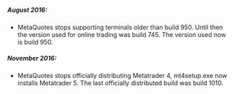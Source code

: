 ##### August 2016:

- MetaQuotes stops supporting terminals older than build 950. Until then the version used for online trading was build 745. The version used now is build 950.


##### November 2016:

- MetaQuotes stops officially distributing Metatrader 4, mt4setup.exe now installs Metatrader 5. The last officially distributed build was build 1010.